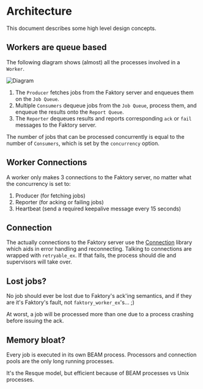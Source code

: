 # Architecture

This document describes some high level design concepts.

## Workers are queue based

The following diagram shows (almost) all the processes involved in a `Worker`.

![Diagram](http://storage.stochasticbytes.com.s3.amazonaws.com/W5kEiEJr.png)

1. The `Producer` fetches jobs from the Faktory server and enqueues them on the `Job Queue`.
1. Multiple `Consumers` dequeue jobs from the `Job Queue`, process them, and enqueue the results onto the `Report Queue`.
1. The `Reporter` dequeues results and reports corresponding `ack` or `fail` messages to the Faktory server.

The number of jobs that can be processed concurrently is equal to the number of `Consumers`, which is set by the `concurrency` option.

## Worker Connections

A worker only makes 3 connections to the Faktory server, no matter what the concurrency is set to:
1. Producer (for fetching jobs)
1. Reporter (for acking or failing jobs)
1. Heartbeat (send a required keepalive message every 15 seconds)



## Connection

The actually connections to the Faktory server use the [Connection](https://hexdocs.pm/connection/Connection.html) library which aids in error handling and reconnecting. Talking to connections are wrapped with `retryable_ex`. If that fails, the process should die and supervisors will take over.

## Lost jobs?

No job should ever be lost due to Faktory's ack'ing semantics, and if they are
it's Faktory's fault, not `faktory_worker_ex`'s... ;)

At worst, a job will be processed more than one due to a process crashing before
issuing the ack.

## Memory bloat?

Every job is executed in its own BEAM process. Processors and connection pools are the only long running processes.

It's the Resque model, but efficient because of BEAM processes vs Unix processes.
